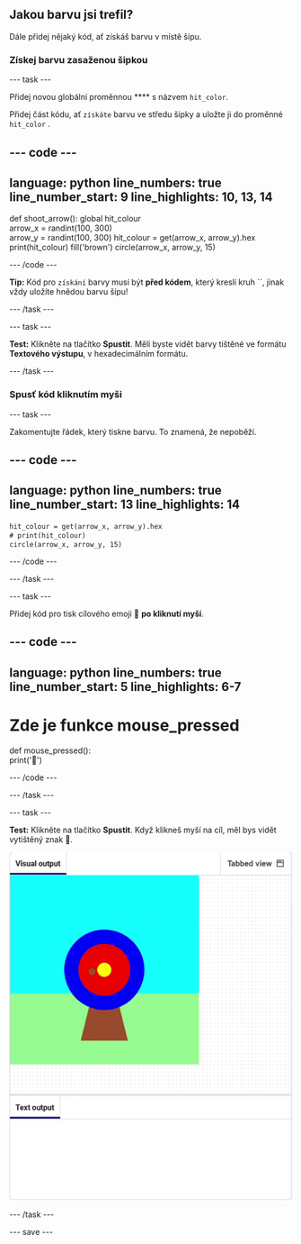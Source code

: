 ## Jakou barvu jsi trefil?

Dále přidej nějaký kód, ať získáš barvu v místě šípu.

### Získej barvu zasaženou šipkou

--- task ---

Přidej novou globální proměnnou **** s názvem `hit_color`.

Přidej část kódu, ať `získáte` barvu ve středu šipky a uložte ji do proměnné `hit_color` .

--- code ---
---
language: python
line_numbers: true
line_number_start: 9
line_highlights: 10, 13, 14
---
def shoot_arrow():
    global hit_colour  
    arrow_x = randint(100, 300)  
    arrow_y = randint(100, 300) 
    hit_colour = get(arrow_x, arrow_y).hex
    print(hit_colour)
    fill('brown')
    circle(arrow_x, arrow_y, 15)

--- /code ---

**Tip:** Kód pro `získání` barvy musí být **před kódem**, který kreslí kruh ``, jinak vždy uložíte hnědou barvu šípu!

--- /task ---

--- task ---

**Test:** Klikněte na tlačítko **Spustit**. Měli byste vidět barvy tištěné ve formátu **Textového výstupu**, v hexadecimálním formátu.

--- /task ---

### Spusť kód kliknutím myši

--- task ---

Zakomentujte řádek, který tiskne barvu. To znamená, že nepoběží.

--- code ---
---
language: python
line_numbers: true
line_number_start: 13
line_highlights: 14
---
    hit_colour = get(arrow_x, arrow_y).hex
    # print(hit_colour)
    circle(arrow_x, arrow_y, 15)

--- /code ---

--- /task ---

--- task ---

Přidej kód pro tisk cílového emoji 🎯 **po kliknutí myší**.

--- code ---
---
language: python
line_numbers: true
line_number_start: 5
line_highlights: 6-7
---
# Zde je funkce mouse_pressed   
def mouse_pressed():    
    print('🎯')

--- /code ---

--- /task ---

--- task --- 

**Test:** Klikněte na tlačítko **Spustit**. Když klikneš myší na cíl, měl bys vidět vytištěný znak 🎯.

![cílové emotikony vytištěné po kliknutí myší](images/target_printed.gif)

--- /task ---

--- save ---